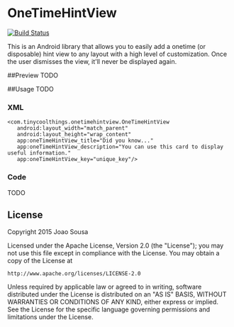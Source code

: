 
# OneTimeHintView

[![Build Status](https://travis-ci.org/joaocsousa/OneTimeHintView.svg?branch=master)](https://travis-ci.org/joaocsousa/OneTimeHintView)

This is an Android library that allows you to easily add a onetime (or disposable) hint view to any layout with a high level of customization. Once the user dismisses the view, it'll never be displayed again.

##Preview
TODO

##Usage
TODO

### XML

    <com.tinycoolthings.onetimehintview.OneTimeHintView
       android:layout_width="match_parent"
       android:layout_height="wrap_content"
       app:oneTimeHintView_title="Did you know..."
       app:oneTimeHintView_description="You can use this card to display useful information."
       app:oneTimeHintView_key="unique_key"/>



### Code
TODO


## License

Copyright 2015 Joao Sousa

Licensed under the Apache License, Version 2.0 (the "License");
you may not use this file except in compliance with the License.
You may obtain a copy of the License at

    http://www.apache.org/licenses/LICENSE-2.0

Unless required by applicable law or agreed to in writing, software
distributed under the License is distributed on an "AS IS" BASIS,
WITHOUT WARRANTIES OR CONDITIONS OF ANY KIND, either express or implied.
See the License for the specific language governing permissions and
limitations under the License.
